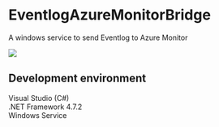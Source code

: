 # EventlogAzureMonitorBridge 
A windows service to send Eventlog to Azure Monitor

![](https://aqtono.com/tomarika/eventlogazure/EventlogAzureMonitorBridgeIcon.png)   

## Development environment  
Visual Studio (C#)  
.NET Framework 4.7.2  
Windows Service   